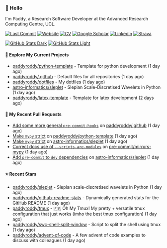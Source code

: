 ### 👋 Hello

I'm Paddy, a Research Software Developer at the Advanced Research Computing
Centre, UCL.

[![Last Commit](https://img.shields.io/github/last-commit/paddyroddy/paddyroddy?label=updated)](https://github.com/paddyroddy)
[![Website](https://img.shields.io/badge/GitHub%20Pages-222?logo=githubpages&logoColor=fff&style=for-the-badge&style=flat)](https://paddyroddy.github.io)
[![CV](https://img.shields.io/badge/CV-PDF-pink.svg)](https://paddyroddy.github.io/cv)
[![Google Scholar](https://img.shields.io/badge/Google%20Scholar-4285F4?logo=googlescholar&logoColor=fff&style=for-the-badge&style=flat)](https://scholar.google.com/citations?user=OFigHUwAAAAJ)
[![Linkedin](https://img.shields.io/badge/LinkedIn-0A66C2?logo=linkedin&logoColor=fff&style=for-the-badge&style=flat)](https://www.linkedin.com/in/patrickjamesroddy)
[![Strava](https://img.shields.io/badge/Strava-FC4C02?style=for-the-badge&logo=strava&logoColor=white&style=flat)](https://www.strava.com/athletes/patrick_roddy)

[![GitHub Stats Dark](https://github-readme-stats-paddyroddy.vercel.app/api?username=paddyroddy&disable_animations=true&hide_border=true&hide_title=true&include_all_commits=true&rank_icon=github&show=prs_merged,reviews&show_icons=true&theme=tokyonight)](https://github.com/paddyroddy/paddyroddy#gh-dark-mode-only)
[![GitHub Stats Light](https://github-readme-stats-paddyroddy.vercel.app/api?username=paddyroddy&disable_animations=true&hide_border=true&hide_title=true&include_all_commits=true&rank_icon=github&show=prs_merged,reviews&show_icons=true&theme=default)](https://github.com/paddyroddy/paddyroddy#gh-light-mode-only)

#### 👷 Explore My Current Projects

- [paddyroddy/python-template](https://github.com/paddyroddy/python-template) - Template for python development
  (1 day ago)
- [paddyroddy/.github](https://github.com/paddyroddy/.github) - Default files for all repositories
  (1 day ago)
- [paddyroddy/dotfiles](https://github.com/paddyroddy/dotfiles) - My dotfiles
  (1 day ago)
- [astro-informatics/sleplet](https://github.com/astro-informatics/sleplet) - Slepian Scale-Discretised Wavelets in Python
  (1 day ago)
- [paddyroddy/latex-template](https://github.com/paddyroddy/latex-template) - Template for latex development
  (2 days ago)

#### 🔨 My Recent Pull Requests

- [Add some more general `pre-commit-hooks`](https://github.com/paddyroddy/.github/pull/130) on [paddyroddy/.github](https://github.com/paddyroddy/.github)
  (1 day ago)
- [Make `mypy` strict](https://github.com/paddyroddy/python-template/pull/126) on [paddyroddy/python-template](https://github.com/paddyroddy/python-template)
  (1 day ago)
- [Make `mypy` strict](https://github.com/astro-informatics/sleplet/pull/313) on [astro-informatics/sleplet](https://github.com/astro-informatics/sleplet)
  (1 day ago)
- [Correct docs use of `--scripts-are-modules`](https://github.com/pre-commit/mirrors-mypy/pull/90) on [pre-commit/mirrors-mypy](https://github.com/pre-commit/mirrors-mypy)
  (1 day ago)
- [Add `pre-commit` to `dev` dependencies](https://github.com/astro-informatics/sleplet/pull/312) on [astro-informatics/sleplet](https://github.com/astro-informatics/sleplet)
  (1 day ago)

#### ⭐ Recent Stars

- [paddyroddy/sleplet](https://github.com/paddyroddy/sleplet) - Slepian scale-discretised wavelets in Python
  (1 day ago)
- [paddyroddy/github-readme-stats](https://github.com/paddyroddy/github-readme-stats) - Dynamically generated stats for the GitHub README
  (1 day ago)
- [paddyroddy/tmux](https://github.com/paddyroddy/tmux) - 🇫🇷 Oh My Tmux! My pretty &#43; versatile tmux configuration that just works (imho the best tmux configuration)
  (1 day ago)
- [paddyroddy/swc-shell-split-window](https://github.com/paddyroddy/swc-shell-split-window) - Script to split the shell using tmux
  (1 day ago)
- [paddyroddy/advent-of-code](https://github.com/paddyroddy/advent-of-code) - A few advent of code examples to discuss with colleagues
  (1 day ago)
